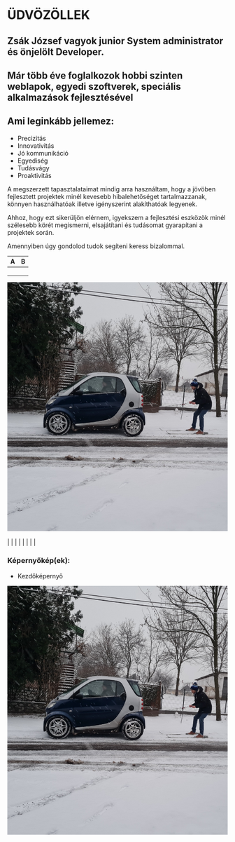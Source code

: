 # ÜDVÖZÖLLEK

## Zsák József vagyok junior System administrator és önjelölt Developer.

## Már több éve foglalkozok hobbi szinten weblapok, egyedi szoftverek, speciális alkalmazások fejlesztésével

## Ami leginkább jellemez:

* Precizitás
* Innovativitás
* Jó kommunikáció
* Egyediség
* Tudásvágy
* Proaktivitás

A megszerzett tapasztalataimat mindig arra használtam, hogy a jövöben fejlesztett projektek minél kevesebb hibalehetőséget tartalmazzanak, könnyen használhatóak illetve igényszerint alakíthatóak legyenek.

Ahhoz, hogy ezt sikerüljön elérnem, igyekszem a fejlesztési eszközök minél szélesebb körét megismerni, elsajátítani és tudásomat gyarapítani a projektek során.

Amennyiben úgy gondolod tudok segíteni keress bizalommal.


|  A | B  |
|---|---|
| <p align="center">
  <img src="https://github.com/l4kyxa/Profil/blob/main/Kepek/KEP00.jpg" alt=""/>
</p>
  |   |
|   |   |
|   |   |



### Képernyőkép(ek):
   * Kezdőképernyő 
<p align="center">
  <img src="https://github.com/l4kyxa/Profil/blob/main/Kepek/KEP00.jpg" alt=""/>
</p>




